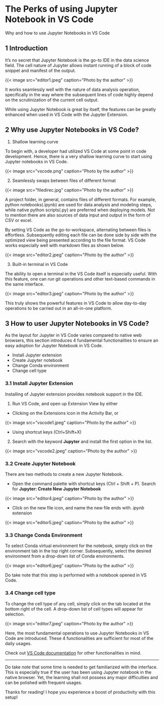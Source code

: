 # The Perks of using Jupyter Notebook in VS Code


Why and how to use Jupyter Notebooks in VS Code

## 1 Introduction

It’s no secret that Jupyter Notebook is the go-to IDE in the data science field. The cell nature of Jupyter allows instant running of a block of code snippet and manifest of the output.

{{< image src="editor1.jpeg" caption="Photo by the author" >}}

It works seamlessly well with the nature of data analysis operation, specifically in the way where the subsequent lines of code highly depend on the scrutinization of the current cell output.

While using Jupyter Notebook is great by itself, the features can be greatly enhanced when used in VS Code with the Jupyter Extension.

## 2 Why use Jupyter Notebooks in VS Code?

1. Shallow learning curve

To begin with, a developer had utilized VS Code at some point in code development. Hence, there is a very shallow learning curve to start using Jupyter notebooks in VS Code.

{{< image src="vscode.png" caption="Photo by the author" >}}

2. Seamlessly swaps between files of different format

{{< image src="filedirec.jpg" caption="Photo by the author" >}}

A project folder, in general, contains files of different formats. For example, python notebooks(.ipynb) are used for data analysis and modeling steps, while native python scripts(.py) are preferred when deploying models. Not to mention there are also sources of data input and output in the form of CSV or excel.

By setting VS Code as the go-to-workspace, alternating between files is effortless. Subsequently editing each file can be done side by side with the optimized view being presented according to the file format. VS Code works especially well with markdown files as shown below.

{{< image src="editor2.jpeg" caption="Photo by the author" >}}

3. Built-in terminal in VS Code

The ability to open a terminal in the VS Code itself is especially useful. With this feature, one can run git operations and other text-based commands in the same interface.

{{< image src="editor3.jpeg" caption="Photo by the author" >}}

This truly shows the powerful features in VS Code to allow day-to-day operations to be carried out in an all-in-one platform.

## 3 How to user Jupyter Notebooks in VS Code?

As the layout for Jupyter in VS Code varies compared to native web browsers, this section introduces 4 fundamental functionalities to ensure an easy adoption for Jupyter Notebook in VS Code.

- Install Jupyter extension
- Create Jupyter notebook
- Change Conda environment
- Change cell type

### 3.1 Install Jupyter Extension

Installing of Jupyter extension provides notebook support in the IDE.

1. Run VS Code, and open up Extension View by either

- Clicking on the Extensions icon in the Activity Bar, or

{{< image src="vscode1.jpeg" caption="Photo by the author" >}}

- Using shortcut keys (Ctrl+Shift+X)

2. Search with the keyword **Jupyter** and install the first option in the list.

{{< image src="vscode2.jpeg" caption="Photo by the author" >}}

### 3.2 Create Jupyter Notebook

There are two methods to create a new Jupyter Notebook.

- Open the command palette with shortcut keys (Ctrl + Shift + P). Search for **Jupyter: Create New Jupyter Notebook**

{{< image src="editor4.jpeg" caption="Photo by the author" >}}

- Click on the new file icon, and name the new file ends with _.ipynb_ extension

{{< image src="editor5.jpeg" caption="Photo by the author" >}}

### 3.3 Change Conda Environment

To select Conda virtual environment for the notebook, simply click on the environment tab in the top right corner. Subsequently, select the desired environment from a drop-down list of Conda environments.

{{< image src="editor6.jpeg" caption="Photo by the author" >}}

Do take note that this step is performed with a notebook opened in VS Code.

### 3.4 Change cell type

To change the cell type of any cell, simply click on the tab located at the bottom right of the cell. A drop-down list of cell types will appear for selection.

{{< image src="editor7.jpeg" caption="Photo by the author" >}}

Here, the most fundamental operations to use Jupyter Notebooks in VS Code are introduced. These 4 functionalities are sufficient for most of the daily usages.

Check out [VS Code documentation](https://code.visualstudio.com/docs/datascience/jupyter-notebooks) for other functionalities in mind.

---

Do take note that some time is needed to get familiarized with the interface. This is especially true if the user has been using Jupyter notebook in the native browser. Yet, the learning shall not possess any major difficulties and can be polished with frequent usages.

Thanks for reading! I hope you experience a boost of productivity with this setup!

